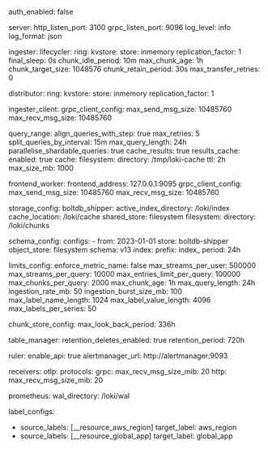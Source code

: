 auth_enabled: false

server:
  http_listen_port: 3100
  grpc_listen_port: 9096
  log_level: info
  log_format: json

ingester:
  lifecycler:
    ring:
      kvstore:
        store: inmemory
      replication_factor: 1
    final_sleep: 0s
  chunk_idle_period: 10m
  max_chunk_age: 1h
  chunk_target_size: 1048576
  chunk_retain_period: 30s
  max_transfer_retries: 0

distributor:
  ring:
    kvstore:
      store: inmemory
    replication_factor: 1

ingester_client:
  grpc_client_config:
    max_send_msg_size: 10485760
    max_recv_msg_size: 10485760

query_range:
  align_queries_with_step: true
  max_retries: 5
  split_queries_by_interval: 15m
  max_query_length: 24h
  parallelise_shardable_queries: true
  cache_results: true
  results_cache:
    enabled: true
    cache:
      filesystem:
        directory: /tmp/loki-cache
    ttl: 2h
    max_size_mb: 1000

frontend_worker:
  frontend_address: 127.0.0.1:9095
  grpc_client_config:
    max_send_msg_size: 10485760
    max_recv_msg_size: 10485760

storage_config:
  boltdb_shipper:
    active_index_directory: /loki/index
    cache_location: /loki/cache
    shared_store: filesystem
  filesystem:
    directory: /loki/chunks

schema_config:
  configs:
    - from: 2023-01-01
      store: boltdb-shipper
      object_store: filesystem
      schema: v13
      index:
        prefix: index_
        period: 24h

limits_config:
  enforce_metric_name: false
  max_streams_per_user: 500000
  max_streams_per_query: 10000
  max_entries_limit_per_query: 100000
  max_chunks_per_query: 2000
  max_chunk_age: 1h
  max_query_length: 24h
  ingestion_rate_mb: 50
  ingestion_burst_size_mb: 100
  max_label_name_length: 1024
  max_label_value_length: 4096
  max_labels_per_series: 50

chunk_store_config:
  max_look_back_period: 336h

table_manager:
  retention_deletes_enabled: true
  retention_period: 720h

ruler:
  enable_api: true
  alertmanager_url: http://alertmanager:9093

receivers:
  otlp:
    protocols:
      grpc:
        max_recv_msg_size_mib: 20
      http:
        max_recv_msg_size_mib: 20

prometheus:
  wal_directory: /loki/wal

label_configs:
  - source_labels: [__resource_aws_region]
    target_label: aws_region
  - source_labels: [__resource_global_app]
    target_label: global_app
